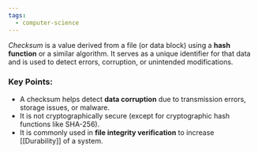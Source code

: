 ```yaml
---
tags:
  - computer-science
---
```

*Checksum* is a value derived from a file (or data block) using a **hash function** or a similar algorithm. It serves as a unique identifier for that data and is used to detect errors, corruption, or unintended modifications.

### Key Points:

- A checksum helps detect **data corruption** due to transmission errors, storage issues, or malware.
- It is not cryptographically secure (except for cryptographic hash functions like SHA-256).
- It is commonly used in **file integrity verification** to increase [[Durability]] of a system.